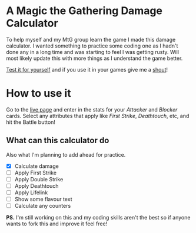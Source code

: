 # A Magic the Gathering Damage Calculator

To help myself and my MtG group learn the game I made this damage calculator. I wanted something to practice some coding one as I hadn't done any in a long time and was starting to feel I was getting rusty. Will most likely update this with more things as I understand the game better.

[Test it for yourself](https://haideraliakmal.github.io/mtg-calculator) and if you use it in your games give me a [shout](https://twitter.com/haideraliakmal)!

# How to use it

Go to the [live page](https://haideraliakmal.github.io/mtg-calculator) and enter in the stats for your *Attacker* and *Blocker* cards. Select any attributes that apply like *First Strike*, *Deathtouch*, etc, and hit the Battle button!

## What can this calculator do

Also what I'm planning to add ahead for practice.

- [x] Calculate damage
- [ ] Apply First Strike
- [ ] Apply Double Strike
- [ ] Apply Deathtouch
- [ ] Apply Lifelink
- [ ] Show some flavour text
- [ ] Calculate any counters

**PS.** I'm still working on this and my coding skills aren't the best so if anyone wants to fork this and improve it feel free!
